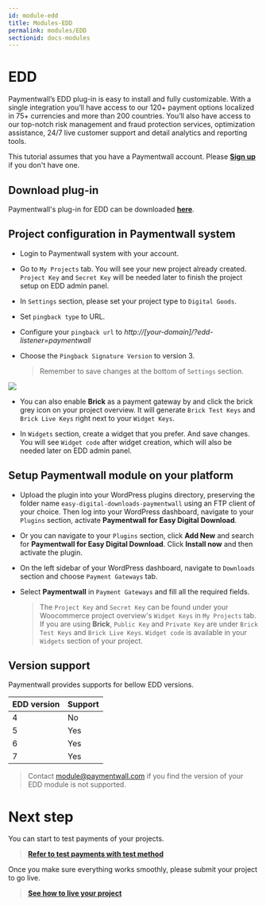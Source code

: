 ```yaml
---
id: module-edd
title: Modules-EDD
permalink: modules/EDD
sectionid: docs-modules
---
```


# EDD

Paymentwall’s EDD plug-in is easy to install and fully customizable. With a single integration you’ll have access to our 120+ payment options localized in 75+ currencies and more than 200 countries. You’ll also have access to our top-notch risk management and fraud protection services, optimization assistance, 24/7 live customer support and detail analytics and reporting tools.

This tutorial assumes that you have a Paymentwall account. Please **[Sign up](https://api.paymentwall.com/pwaccount/signup?source=edd&mode=merchant)** if you don't have one.

## Download plug-in

Paymentwall's plug-in for EDD can be downloaded **[here](https://github.com/paymentwall)**.

## Project configuration in Paymentwall system

* Login to Paymentwall system with your account.

* Go to ```My Projects``` tab. You will see your new project already created. ```Project Key``` and ```Secret Key``` will be needed later to finish the project setup on EDD admin panel.

* In ```Settings``` section, please set your project type to  ```Digital Goods```.

* Set ```pingback type``` to URL.

* Configure your ```pingback url``` to *http://[your-domain]/?edd-listener=paymentwall*

* Choose the ```Pingback Signature Version``` to version 3.

  > Remember to save changes at the bottom of ```Settings``` section.

<img src="/paymentwall.github.io/textures/pic/modules/edd.png">

* You can also enable **Brick** as a payment gateway by and click the brick grey icon on your project overview. It will generate ```Brick Test Keys``` and ```Brick Live Keys``` right next to your ```Widget Keys```.

* In ```Widgets``` section, create a widget that you prefer. And save changes. You will see ```Widget code``` after widget creation, which will also be needed later on EDD admin panel.

## Setup Paymentwall module on your platform

* Upload the plugin into your WordPress plugins directory, preserving the folder name ```easy-digital-downloads-paymentwall``` using an FTP client of your choice. Then log into your WordPress dashboard, navigate to your ```Plugins``` section, activate **Paymentwall for Easy Digital Download**.

* Or you can navigate to your ```Plugins``` section, click **Add New** and search for **Paymentwall for Easy Digital Download**. Click **Install now** and then activate the plugin.

* On the left sidebar of your WordPress dashboard, navigate to ```Downloads``` section and choose ```Payment Gateways``` tab.

* Select **Paymentwall** in ```Payment Gateways``` and fill all the required fields.

  >The ```Project Key``` and ```Secret Key``` can be found under your Woocommerce project overview's ```Widget Keys``` in ```My Projects``` tab. If you are using **Brick**, ```Public Key``` and ```Private Key``` are under ```Brick Test Keys``` and ```Brick Live Keys```.  ```Widget code``` is available in your ```Widgets``` section of your project.

## Version support

Paymentwall provides supports for bellow EDD versions.

|EDD version|Support|
|:-------|:--------|
|4|No|
|5|Yes|
|6|Yes|
|7|Yes|

> Contact [module@paymentwall.com](mailto:module@paymentwall.com) if you find the version of your EDD module is not supported.


# Next step

You can start to test payments of your projects.

> **[Refer to test payments with test method](/paymentwall.github.io/sandbox/test-payment)**

Once you make sure everything works smoothly, please submit your project to go live.

> **[See how to live your project](/paymentwall.github.io/go_live-home)**